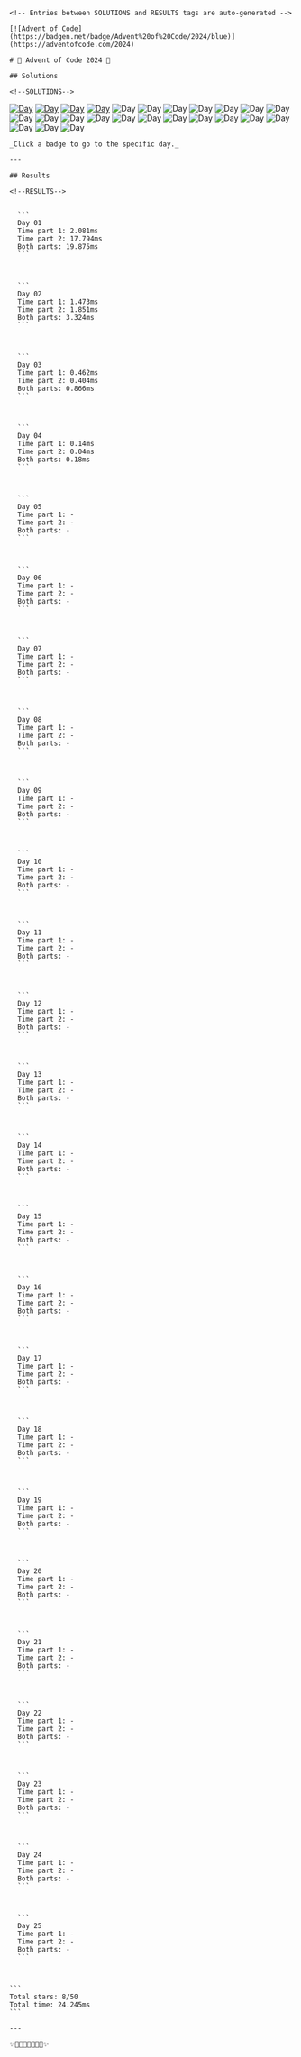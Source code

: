 
    <!-- Entries between SOLUTIONS and RESULTS tags are auto-generated -->

    [![Advent of Code](https://badgen.net/badge/Advent%20of%20Code/2024/blue)](https://adventofcode.com/2024)

    # 🎄 Advent of Code 2024 🎄

    ## Solutions

    <!--SOLUTIONS-->

[![Day](https://badgen.net/badge/01/%E2%98%85%E2%98%85/green)](src/day01)
[![Day](https://badgen.net/badge/02/%E2%98%85%E2%98%85/green)](src/day02)
[![Day](https://badgen.net/badge/03/%E2%98%85%E2%98%85/green)](src/day03)
[![Day](https://badgen.net/badge/04/%E2%98%85%E2%98%85/green)](src/day04)
![Day](https://badgen.net/badge/05/%E2%98%86%E2%98%86/gray)
![Day](https://badgen.net/badge/06/%E2%98%86%E2%98%86/gray)
![Day](https://badgen.net/badge/07/%E2%98%86%E2%98%86/gray)
![Day](https://badgen.net/badge/08/%E2%98%86%E2%98%86/gray)
![Day](https://badgen.net/badge/09/%E2%98%86%E2%98%86/gray)
![Day](https://badgen.net/badge/10/%E2%98%86%E2%98%86/gray)
![Day](https://badgen.net/badge/11/%E2%98%86%E2%98%86/gray)
![Day](https://badgen.net/badge/12/%E2%98%86%E2%98%86/gray)
![Day](https://badgen.net/badge/13/%E2%98%86%E2%98%86/gray)
![Day](https://badgen.net/badge/14/%E2%98%86%E2%98%86/gray)
![Day](https://badgen.net/badge/15/%E2%98%86%E2%98%86/gray)
![Day](https://badgen.net/badge/16/%E2%98%86%E2%98%86/gray)
![Day](https://badgen.net/badge/17/%E2%98%86%E2%98%86/gray)
![Day](https://badgen.net/badge/18/%E2%98%86%E2%98%86/gray)
![Day](https://badgen.net/badge/19/%E2%98%86%E2%98%86/gray)
![Day](https://badgen.net/badge/20/%E2%98%86%E2%98%86/gray)
![Day](https://badgen.net/badge/21/%E2%98%86%E2%98%86/gray)
![Day](https://badgen.net/badge/22/%E2%98%86%E2%98%86/gray)
![Day](https://badgen.net/badge/23/%E2%98%86%E2%98%86/gray)
![Day](https://badgen.net/badge/24/%E2%98%86%E2%98%86/gray)
![Day](https://badgen.net/badge/25/%E2%98%86%E2%98%86/gray)

<!--/SOLUTIONS-->

    _Click a badge to go to the specific day._

    ---

    ## Results

    <!--RESULTS-->


      ```
      Day 01
      Time part 1: 2.081ms
      Time part 2: 17.794ms
      Both parts: 19.875ms
      ```
    


      ```
      Day 02
      Time part 1: 1.473ms
      Time part 2: 1.851ms
      Both parts: 3.324ms
      ```
    


      ```
      Day 03
      Time part 1: 0.462ms
      Time part 2: 0.404ms
      Both parts: 0.866ms
      ```
    


      ```
      Day 04
      Time part 1: 0.14ms
      Time part 2: 0.04ms
      Both parts: 0.18ms
      ```
    


      ```
      Day 05
      Time part 1: -
      Time part 2: -
      Both parts: -
      ```
    


      ```
      Day 06
      Time part 1: -
      Time part 2: -
      Both parts: -
      ```
    


      ```
      Day 07
      Time part 1: -
      Time part 2: -
      Both parts: -
      ```
    


      ```
      Day 08
      Time part 1: -
      Time part 2: -
      Both parts: -
      ```
    


      ```
      Day 09
      Time part 1: -
      Time part 2: -
      Both parts: -
      ```
    


      ```
      Day 10
      Time part 1: -
      Time part 2: -
      Both parts: -
      ```
    


      ```
      Day 11
      Time part 1: -
      Time part 2: -
      Both parts: -
      ```
    


      ```
      Day 12
      Time part 1: -
      Time part 2: -
      Both parts: -
      ```
    


      ```
      Day 13
      Time part 1: -
      Time part 2: -
      Both parts: -
      ```
    


      ```
      Day 14
      Time part 1: -
      Time part 2: -
      Both parts: -
      ```
    


      ```
      Day 15
      Time part 1: -
      Time part 2: -
      Both parts: -
      ```
    


      ```
      Day 16
      Time part 1: -
      Time part 2: -
      Both parts: -
      ```
    


      ```
      Day 17
      Time part 1: -
      Time part 2: -
      Both parts: -
      ```
    


      ```
      Day 18
      Time part 1: -
      Time part 2: -
      Both parts: -
      ```
    


      ```
      Day 19
      Time part 1: -
      Time part 2: -
      Both parts: -
      ```
    


      ```
      Day 20
      Time part 1: -
      Time part 2: -
      Both parts: -
      ```
    


      ```
      Day 21
      Time part 1: -
      Time part 2: -
      Both parts: -
      ```
    


      ```
      Day 22
      Time part 1: -
      Time part 2: -
      Both parts: -
      ```
    


      ```
      Day 23
      Time part 1: -
      Time part 2: -
      Both parts: -
      ```
    


      ```
      Day 24
      Time part 1: -
      Time part 2: -
      Both parts: -
      ```
    


      ```
      Day 25
      Time part 1: -
      Time part 2: -
      Both parts: -
      ```
    


    ```
    Total stars: 8/50
    Total time: 24.245ms
    ```
  

<!--/RESULTS-->

    ---

    ✨🎄🎁🎄🎅🎄🎁🎄✨
  